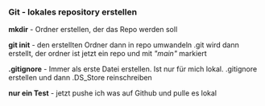 ### Git - lokales repository erstellen

**mkdir** - Ordner erstellen, der das Repo werden soll

**git init** - den erstellten Ordner dann in repo umwandeln
.git wird dann erstellt, der ordner ist jetzt ein repo und mit _"main"_ markiert

**.gitignore** - Immer als erste Datei erstellen. Ist nur für mich lokal. .gitignore erstellen und dann .DS_Store reinschreiben

**nur ein Test** - jetzt pushe ich was auf Github und pulle es lokal
